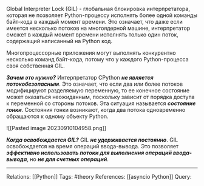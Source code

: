 Global Interpreter Lock (GIL) - глобальная блокировка интерпретатора, которая не позволяет Python-процессу исполнять более одной команды байт-кода в каждый момент времени. Это означает, что даже если имеется несколько потоков на многоядерной машине, интерпретатор сможет в каждый момент времени исполнять только один поток, содержащий написанный на Python код. 

Многопроцессорные приложения могут выполнять конкурентно несколько команд байт-кода, потому что у каждого Python-процесса своя собственная GIL. 

***Зачем это нужно?*** 
Интерпретатор CPython ***не является потокобезопасным***. Это означает, что если два или более потоков модифицируют разделяемую переменную, то ее конечное состояние может оказаться неожиданным, поскольку зависит от порядка доступа к переменной со стороны потоков. Эта ситуация называется ***состояние гонки***. Состояния гонки возникают, когда два потока одновременно обращаются к одному объекту Python. 

![[Pasted image 20230910104958.png]]

***Когда освобождается GIL?*** 
GIL ***не удерживается постоянно***. GIL освобождается на время операций ввода-вывода. Это позволяет ***эффективно использовать потоки для выполнения операций ввода-вывода***, но ***не для счетных операций***. 



___
Relations: [[Python]] 
Tags: #theory 
References: [[asyncio Python]] 
Query: 